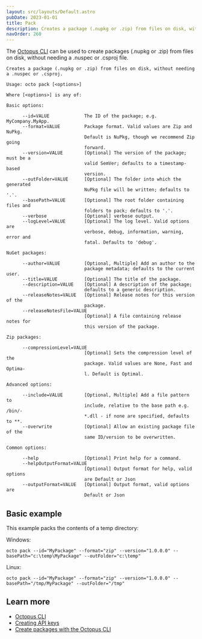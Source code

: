 ```yaml
---
layout: src/layouts/Default.astro
pubDate: 2023-01-01
title: Pack
description: Creates a package (.nupkg or .zip) from files on disk, without needing a .nuspec or .csproj
navOrder: 260
---
```


The [Octopus CLI](/docs/octopus-rest-api/octopus-cli/index.md) can be used to create packages (.nupkg or .zip) from files on disk, without needing a .nuspec or .csproj file.

```
Creates a package (.nupkg or .zip) from files on disk, without needing a .nuspec or .csproj.

Usage: octo pack [<options>]

Where [<options>] is any of:

Basic options:

      --id=VALUE             The ID of the package; e.g. MyCompany.MyApp.
      --format=VALUE         Package format. Valid values are Zip and NuPkg.
                             Default is NuPkg, though we recommend Zip going
                             forward.
      --version=VALUE        [Optional] The version of the package; must be a
                             valid SemVer; defaults to a timestamp-based
                             version.
      --outFolder=VALUE      [Optional] The folder into which the generated
                             NuPkg file will be written; defaults to '.'.
      --basePath=VALUE       [Optional] The root folder containing files and
                             folders to pack; defaults to '.'.
      --verbose              [Optional] verbose output.
      --logLevel=VALUE       [Optional] The log level. Valid options are
                             verbose, debug, information, warning, error and
                             fatal. Defaults to 'debug'.

NuGet packages:

      --author=VALUE         [Optional, Multiple] Add an author to the
                             package metadata; defaults to the current user.
      --title=VALUE          [Optional] The title of the package.
      --description=VALUE    [Optional] A description of the package;
                             defaults to a generic description.
      --releaseNotes=VALUE   [Optional] Release notes for this version of the
                             package.
      --releaseNotesFile=VALUE
                             [Optional] A file containing release notes for
                             this version of the package.

Zip packages:

      --compressionLevel=VALUE
                             [Optional] Sets the compression level of the
                             package. Valid values are None, Fast and Optima-
                             l. Default is Optimal.

Advanced options:

      --include=VALUE        [Optional, Multiple] Add a file pattern to
                             include, relative to the base path e.g. /bin/-
                             *.dll - if none are specified, defaults to **.
      --overwrite            [Optional] Allow an existing package file of the
                             same ID/version to be overwritten.

Common options:

      --help                 [Optional] Print help for a command.
      --helpOutputFormat=VALUE
                             [Optional] Output format for help, valid options
                             are Default or Json
      --outputFormat=VALUE   [Optional] Output format, valid options are
                             Default or Json
```

## Basic example

This example packs the contents of a temp directory:

Windows:

```
octo pack --id="MyPackage" --format="zip" --version="1.0.0.0" --basePath="c:\temp\MyPackage" --outFolder="c:\temp"
```

Linux:

```
octo pack --id="MyPackage" --format="zip" --version="1.0.0.0" --basePath="/tmp/MyPackage" --outFolder="/tmp"
```

## Learn more

- [Octopus CLI](/docs/octopus-rest-api/octopus-cli/index.md)
- [Creating API keys](/docs/octopus-rest-api/how-to-create-an-api-key.md)
- [Create packages with the Octopus CLI](/docs/packaging-applications/create-packages/octopus-cli.md)
